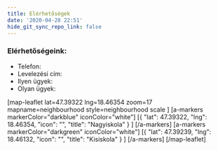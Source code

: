 ```yaml
---
title: Elérhetőségek
date: '2020-04-28 22:51'
hide_git_sync_repo_link: false
---
```


### Elérhetőségeink:

 * Telefon:
 * Levelezési cím:
 * Ilyen ügyek:
 * Olyan ügyek:


[map-leaflet lat=47.39322 lng=18.46354 zoom=17 mapname=neighbourhood style=neighbourhood scale ]
[a-markers markerColor="darkblue" iconColor="white"]
[{ "lat": 47.39322, "lng": 18.46354, "icon": "", "title": "Nagyiskola" } ]
[/a-markers]
[a-markers markerColor="darkgreen" iconColor="white"]
[{ "lat": 47.39239, "lng": 18.46132, "icon": "", "title": "Kisiskola" } ]
[/a-markers]
[/map-leaflet]